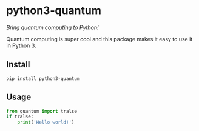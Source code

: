 # python3-quantum
_Bring quantum computing to Python!_

Quantum computing is super cool and this package makes it easy to use it in Python 3.

## Install
```shell
pip install python3-quantum
```

## Usage

```python
from quantum import tralse
if tralse:
    print('Hello world!')
```